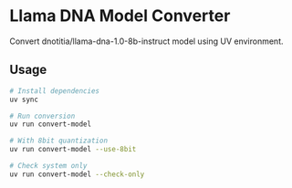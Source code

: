 # Llama DNA Model Converter

Convert dnotitia/llama-dna-1.0-8b-instruct model using UV environment.

## Usage

```bash
# Install dependencies
uv sync

# Run conversion
uv run convert-model

# With 8bit quantization
uv run convert-model --use-8bit

# Check system only
uv run convert-model --check-only
